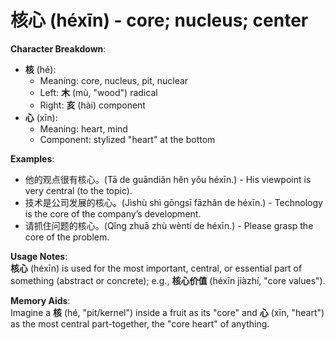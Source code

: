# **核心 (héxīn) - core; nucleus; center**

**Character Breakdown**:  
- **核** (hé):
  - Meaning: core, nucleus, pit, nuclear
  - Left: **木** (mù, "wood") radical
  - Right: **亥** (hài) component  
- **心** (xīn):
  - Meaning: heart, mind
  - Component: stylized "heart" at the bottom

**Examples**:  
- 他的观点很有核心。(Tā de guāndiǎn hěn yǒu héxīn.) - His viewpoint is very central (to the topic).  
- 技术是公司发展的核心。(Jìshù shì gōngsī fāzhǎn de héxīn.) - Technology is the core of the company’s development.  
- 请抓住问题的核心。(Qǐng zhuā zhù wèntí de héxīn.) - Please grasp the core of the problem.

**Usage Notes**:  
**核心** (héxīn) is used for the most important, central, or essential part of something (abstract or concrete); e.g., **核心价值** (héxīn jiàzhí, "core values").

**Memory Aids**:  
Imagine a **核** (hé, "pit/kernel") inside a fruit as its "core" and **心** (xīn, "heart") as the most central part-together, the "core heart" of anything.